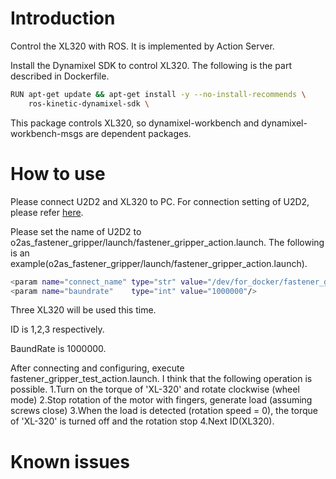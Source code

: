 # Introduction
Control the XL320 with ROS.
It is implemented by Action Server.

Install the Dynamixel SDK to control XL320.
The following is the part described in Dockerfile.
```bash
RUN apt-get update && apt-get install -y --no-install-recommends \
	ros-kinetic-dynamixel-sdk \
```
This package controls XL320, so dynamixel-workbench and dynamixel-workbench-msgs are dependent packages.


# How to use
Please connect U2D2 and XL320 to PC.
For connection setting of U2D2, please refer [here](https://gitlab.com/o2as/ur-o2as/blob/develop/udev_rules.md).

Please set the name of U2D2 to o2as_fastener_gripper/launch/fastener_gripper_action.launch.
The following is an example(o2as_fastener_gripper/launch/fastener_gripper_action.launch).
```bash
<param name="connect_name" type="str" value="/dev/for_docker/fastener_gripper_1"/>
<param name="baundrate"    type="int" value="1000000"/>
```

Three XL320 will be used this time.

ID is 1,2,3 respectively.

BaundRate is 1000000.

After connecting and configuring, execute fastener_gripper_test_action.launch.
I think that the following operation is possible.
1.Turn on the torque of 'XL-320' and rotate clockwise (wheel mode)
2.Stop rotation of the motor with fingers, generate load (assuming screws close)
3.When the load is detected (rotation speed = 0), the torque of 'XL-320' is turned off and the rotation stop
4.Next ID(XL320).


# Known issues

